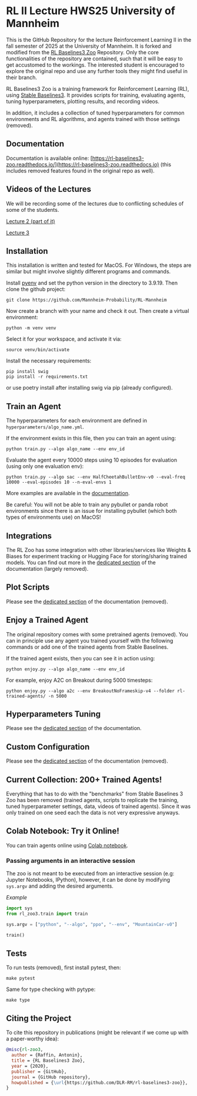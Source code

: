 # RL II Lecture HWS25 University of Mannheim

This is the GitHub Repository for the lecture Reinforcement Learning II in the fall semester of 2025 at the University of Mannheim. It is forked and modified from the [RL Baselines3 Zoo](https://github.com/DLR-RM/rl-baselines3-zoo) Repository. Only the core functionalities of the repository are contained, such that it will be easy to get accustomed to the workings. The interested student is encouraged to explore the original repo and use any further tools they might find useful in their branch.

RL Baselines3 Zoo is a training framework for Reinforcement Learning (RL), using [Stable Baselines3](https://github.com/DLR-RM/stable-baselines3). It provides scripts for training, evaluating agents, tuning hyperparameters, plotting results, and recording videos.

In addition, it includes a collection of tuned hyperparameters for common environments and RL algorithms, and agents trained with those settings (removed).

## Documentation

Documentation is available online: [https://rl-baselines3-zoo.readthedocs.io/](https://rl-baselines3-zoo.readthedocs.io) (this includes removed features found in the original repo as well).

## Videos of the Lectures

We will be recording some of the lectures due to conflicting schedules of some of the students.

[Lecture 2 (part of it)](https://unimannheimde.sharepoint.com/:v:/s/TeamStochastik/EV8z09NXh3BImPhA04YHYTABSvvwrErPzpOvO5xNRrMtRA?e=mZpRLr)

[Lecture 3](https://unimannheimde.sharepoint.com/:v:/s/TeamStochastik/EVV-H8FOI3lImgl_YrISeC4BUpc05JXElaJq5PRlraorig?e=q0QEg9)

## Installation

This installation is written and tested for MacOS. For Windows, the steps are similar but might involve slightly different programs and commands.

Install [pyenv](https://github.com/pyenv/pyenv) and set the python version in the directory to 3.9.19. Then clone the github project:

```
git clone https://github.com/Mannheim-Probability/RL-Mannheim
``` 

Now create a branch with your name and check it out. Then create a virtual environment:

```
python -m venv venv
```

Select it for your workspace, and activate it via:

```
source venv/bin/activate
```

Install the necessary requirements:

```
pip install swig
pip install -r requirements.txt
```

or use poetry install after installing swig via pip (already configured).

## Train an Agent

The hyperparameters for each environment are defined in `hyperparameters/algo_name.yml`.

If the environment exists in this file, then you can train an agent using:
```
python train.py --algo algo_name --env env_id
```

Evaluate the agent every 10000 steps using 10 episodes for evaluation (using only one evaluation env):
```
python train.py --algo sac --env HalfCheetahBulletEnv-v0 --eval-freq 10000 --eval-episodes 10 --n-eval-envs 1
```

More examples are available in the [documentation](https://rl-baselines3-zoo.readthedocs.io).

Be careful: You will not be able to train any pybullet or panda robot environments since there is an issue for installing pybullet (which both types of environments use) on MacOS!

## Integrations

The RL Zoo has some integration with other libraries/services like Weights & Biases for experiment tracking or Hugging Face for storing/sharing trained models. You can find out more in the [dedicated section](https://rl-baselines3-zoo.readthedocs.io/en/master/guide/integrations.html) of the documentation (largely removed).

## Plot Scripts

Please see the [dedicated section](https://rl-baselines3-zoo.readthedocs.io/en/master/guide/plot.html) of the documentation (removed).

## Enjoy a Trained Agent

The original repository comes with some pretrained agents (removed). You can in principle use any agent you trained yourself with the following commands or add one of the trained agents from Stable Baselines.

If the trained agent exists, then you can see it in action using:
```
python enjoy.py --algo algo_name --env env_id
```

For example, enjoy A2C on Breakout during 5000 timesteps:
```
python enjoy.py --algo a2c --env BreakoutNoFrameskip-v4 --folder rl-trained-agents/ -n 5000
```

## Hyperparameters Tuning

Please see the [dedicated section](https://rl-baselines3-zoo.readthedocs.io/en/master/guide/tuning.html) of the documentation.

## Custom Configuration

Please see the [dedicated section](https://rl-baselines3-zoo.readthedocs.io/en/master/guide/config.html) of the documentation (removed).

## Current Collection: 200+ Trained Agents!

Everything that has to do with the "benchmarks" from Stable Baselines 3 Zoo has been removed (trained agents, scripts to replicate the training, tuned hyperparameter settings, data, videos of trained agents). Since it was only trained on one seed each the data is not very expressive anyways.

## Colab Notebook: Try it Online!

You can train agents online using [Colab notebook](https://colab.research.google.com/github/Stable-Baselines-Team/rl-colab-notebooks/blob/sb3/rl-baselines-zoo.ipynb).

### Passing arguments in an interactive session

The zoo is not meant to be executed from an interactive session (e.g: Jupyter Notebooks, IPython), however, it can be done by modifying `sys.argv` and adding the desired arguments.

*Example*
```python
import sys
from rl_zoo3.train import train

sys.argv = ["python", "--algo", "ppo", "--env", "MountainCar-v0"]

train()
```

## Tests

To run tests (removed), first install pytest, then:
```
make pytest
```

Same for type checking with pytype:
```
make type
```

## Citing the Project

To cite this repository in publications (might be relevant if we come up with a paper-worthy idea):

```bibtex
@misc{rl-zoo3,
  author = {Raffin, Antonin},
  title = {RL Baselines3 Zoo},
  year = {2020},
  publisher = {GitHub},
  journal = {GitHub repository},
  howpublished = {\url{https://github.com/DLR-RM/rl-baselines3-zoo}},
}
```
